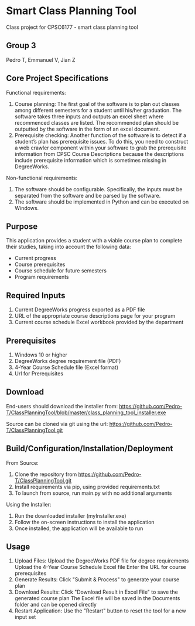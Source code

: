 # Smart Class Planning Tool
Class project for CPSC6177 - smart class planning tool

## Group 3
Pedro T, Emmanuel V, Jian Z

## Core Project Specifications

Functional requirements:
1. Course planning: The first goal of the software is to plan out classes among different semesters for a student until his/her graduation. The software takes three inputs and outputs an excel sheet where recommenced classes are listed. The recommended plan should be outputted by the software in the form of an excel document. 
2. Prerequisite checking: Another function of the software is to detect if a student’s plan has prerequisite issues. To do this, you need to construct a web crawler component within your software to grab the prerequisite information from CPSC Course Descriptions because the descriptions include prerequisite information which is sometimes missing in DegreeWorks.

Non-functional requirements:
1. The software should be configurable. Specifically, the inputs must be separated from the software and be parsed by the software.
2. The software should be implemented in Python and can be executed on Windows.

## Purpose

This application provides a student with a viable course plan to complete their studies, taking into account the following data:
* Current progress
* Course prerequisites
* Course schedule for future semesters
* Program requirements

## Required Inputs

1. Current DegreeWorks progress exported as a PDF file
2. URL of the appropriate course descriptions page for your program
3. Current course schedule Excel workbook provided by the department

## Prerequisites

1. Windows 10 or higher
2. DegreeWorks degree requirement file (PDF)
3. 4-Year Course Schedule file (Excel format)
4. Url for Prerequisites

## Download

End-users should download the installer from: https://github.com/Pedro-T/ClassPlanningTool/blob/master/class_planning_tool_installer.exe

Source can be cloned via git using the url: https://github.com/Pedro-T/ClassPlanningTool.git

## Build/Configuration/Installation/Deployment

From Source:
1. Clone the repository from https://github.com/Pedro-T/ClassPlanningTool.git
2. Install requirements via pip, using provided requirements.txt
3. To launch from source, run main.py with no additional arguments

Using the Installer:
1. Run the downloaded installer (myInstaller.exe)
2. Follow the on-screen instructions to install the application
3. Once installed, the application will be available to run

## Usage
1. Upload Files:
  Upload the DegreeWorks PDF file for degree requirements
  Upload the 4-Year Course Schedule Excel file
  Enter the URL for course prerequisites
2. Generate Results:
  Click "Submit & Process" to generate your course plan
3. Download Results:
  Click "Download Result in Excel File" to save the generated course plan
  The Excel file will be saved in the Documents folder and can be opened directly
4. Restart Application:
  Use the "Restart" button to reset the tool for a new input set

